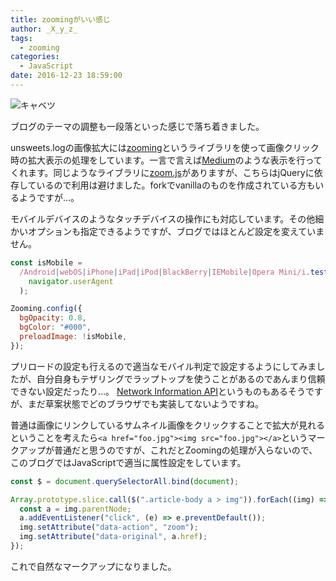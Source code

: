 ```yaml
---
title: zoomingがいい感じ
author: _X_y_z_
tags:
  - zooming
categories:
  - JavaScript
date: 2016-12-23 18:59:00
---
```


![キャベツ](/assets/images/cabbage.jpg "画像拡大テスト用のキャベツ")

ブログのテーマの調整も一段落といった感じで落ち着きました。

unsweets.logの画像拡大には[zooming](https://github.com/kingdido999/zooming)というライブラリを使って画像クリック時の拡大表示の処理をしています。一言で言えば[Medium](https://medium.com)のような表示を行ってくれます。同じようなライブラリに[zoom.js](https://github.com/fat/zoom.js/)がありますが、こちらはjQueryに依存しているので利用は避けました。forkでvanillaのものを作成されている方もいるようですが…。

モバイルデバイスのようなタッチデバイスの操作にも対応しています。その他細かいオプションも指定できるようですが、ブログではほとんど設定を変えていません。

```javascript
const isMobile =
  /Android|webOS|iPhone|iPad|iPod|BlackBerry|IEMobile|Opera Mini/i.test(
    navigator.userAgent
  );

Zooming.config({
  bgOpacity: 0.8,
  bgColor: "#000",
  preloadImage: !isMobile,
});
```

プリロードの設定も行えるので適当なモバイル判定で設定するようにしてみましたが、自分自身もテザリングでラップトップを使うことがあるのであんまり信頼できない設定だったり…。
[Network Information API](https://developer.mozilla.org/ja/docs/WebAPI/Network_Information)というものもあるそうですが、まだ草案状態でどのブラウザでも実装してないようですね。

普通は画像にリンクしているサムネイル画像をクリックすることで拡大が見れるということを考えたら`<a href="foo.jpg"><img src="foo.jpg"></a>`というマークアップが普通だと思うのですが、これだとZoomingの処理が入らないので、このブログではJavaScriptで適当に属性設定をしています。

```javascript
const $ = document.querySelectorAll.bind(document);

Array.prototype.slice.call($(".article-body a > img")).forEach((img) => {
  const a = img.parentNode;
  a.addEventListener("click", (e) => e.preventDefault());
  img.setAttribute("data-action", "zoom");
  img.setAttribute("data-original", a.href);
});
```

これで自然なマークアップになりました。
